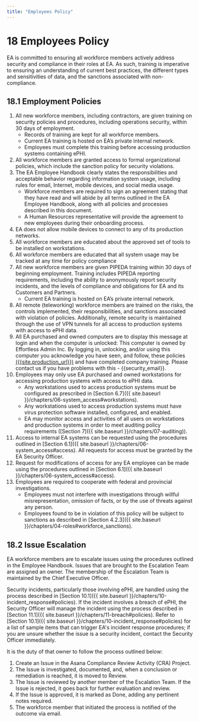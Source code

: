 ```yaml
---
title: "Employees Policy"
---
```


# 18​ Employees Policy
EA is committed to ensuring all workforce members actively address security and compliance in their roles at EA. As such, training is imperative to ensuring an understanding of current best practices, the different types and sensitivities of data, and the sanctions associated with non-compliance.

## ​18.1​ Employment Policies
1. All new workforce members, including contractors, are given training on security policies and procedures, including operations security, within 30 days of employment.
    * Records of training are kept for all workforce members.
    * Current EA training is hosted on EA’s private internal network.
    * Employees must complete this training before accessing production systems containing ePHI.
1. All workforce members are granted access to formal organizational policies, which include the sanction policy for security violations.
1. The EA Employee Handbook clearly states the responsibilities and acceptable behavior regarding information system usage, including rules for email, Internet, mobile devices, and social media usage.
    * Workforce members are required to sign an agreement stating that they have read and will abide by all terms outlined in the EA Employee Handbook, along with all policies and processes described in this document.
    * A Human Resources representative will provide the agreement to new employees during their onboarding process.
1. EA does not allow mobile devices to connect to any of its production networks.
1. All workforce members are educated about the approved set of tools to be installed on workstations.
1. All workforce members are educated that all system usage may be tracked at any time for policy compliance
1. All new workforce members are given PIPEDA training within 30 days of beginning employment. Training includes PIPEDA reporting requirements, including the ability to anonymously report security incidents, and the levels of compliance and obligations for EA and its Customers and Partners.
    * Current EA training is hosted on EA’s private internal network.
1. All remote (teleworking) workforce members are trained on the risks, the controls implemented, their responsibilities, and sanctions associated with violation of policies. Additionally, remote security is maintained through the use of VPN tunnels for all access to production systems with access to ePHI data.
1. All EA purchased and owned computers are to display this message at login and when the computer is unlocked: This computer is owned by Effortless Admin Inc. By logging in, unlocking, and/or using this computer you acknowledge you have seen, and follow, these policies [({{site.production_url}})]({{site.production_url}}) and have completed company training. Please contact us if you have problems with this - {{security_email}}.
1. Employees may only use EA purchased and owned workstations for accessing production systems with access to ePHI data.
    * Any workstations used to access production systems must be configured as prescribed in [Section 6.7]({{ site.baseurl }}/chapters/06-system_access#workstations).
    * Any workstations used to access production systems must have virus protection software installed, configured, and enabled.
    * EA may monitor access and activities of all users on workstations and production systems in order to meet auditing policy requirements ([Section 7]({{ site.baseurl }}/chapters/07-auditing)).
1. Access to internal EA systems can be requested using the procedures outlined in [Section 6.1]({{ site.baseurl }}/chapters/06-system_access#access). All requests for access must be granted by the EA Security Officer.
1. Request for modifications of access for any EA employee can be made using the procedures outlined in [Section 6.1]({{ site.baseurl }}/chapters/06-system_access#access).
1. Employees are required to cooperate with federal and provincial investigations.
    * Employees must not interfere with investigations through willful misrepresentation, omission of facts, or by the use of threats against any person.
    * Employees found to be in violation of this policy will be subject to sanctions as described in [Section 4.2.3]({{ site.baseurl }}/chapters/04-roles#workforce_sanctions).

## ​18.2​ Issue Escalation
EA workforce members are to escalate issues using the procedures outlined in the Employee Handbook. Issues that are brought to the Escalation Team are assigned an owner. The membership of the Escalation Team is maintained by the Chief Executive Officer.

Security incidents, particularly those involving ePHI, are handled using the process described in [Section 10.1]({{ site.baseurl }}/chapters/10-incident_response#policies). If the incident involves a breach of ePHI, the Security Officer will manage the incident using the process described in [Section 11.1]({{ site.baseurl }}/chapters/11-breach#policies). Refer to [Section 10.1]({{ site.baseurl }}/chapters/10-incident_response#policies) for a list of sample items that can trigger EA's incident response procedures; if you are unsure whether the issue is a security incident, contact the Security Officer immediately.

It is the duty of that owner to follow the process outlined below:
1. Create an Issue in the Asana Compliance Review Activity (CRA) Project.
1. The Issue is investigated, documented, and, when a conclusion or remediation is reached, it is moved to Review.
1. The Issue is reviewed by another member of the Escalation Team. If the Issue is rejected, it goes back for further evaluation and review.
1. If the Issue is approved, it is marked as Done, adding any pertinent notes required.
1. The workforce member that initiated the process is notified of the outcome via email.